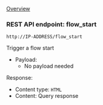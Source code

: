 [Overview](_OVERVIEW.md) 

### REST API endpoint: flow_start

`http://IP-ADDRESS/flow_start`


Trigger a flow start

- Payload:
    - No payload needed

Response:
  - Content type: `HTML`
  - Content: Query response